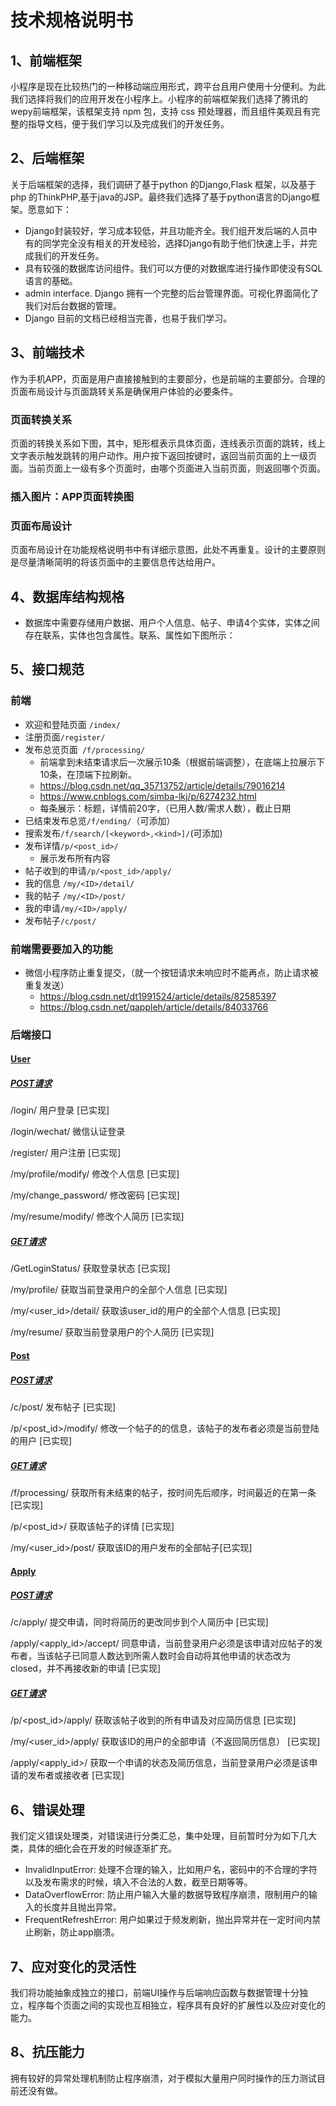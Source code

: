 # 技术规格说明书

## 1、前端框架

小程序是现在比较热门的一种移动端应用形式，跨平台且用户使用十分便利。为此我们选择将我们的应用开发在小程序上。小程序的前端框架我们选择了腾讯的wepy前端框架，该框架支持 npm 包，支持 css 预处理器，而且组件美观且有完整的指导文档，便于我们学习以及完成我们的开发任务。

## 2、后端框架

关于后端框架的选择，我们调研了基于python 的Django,Flask 框架，以及基于php 的ThinkPHP,基于java的JSP。最终我们选择了基于python语言的Django框架。愿意如下：

* Django封装较好，学习成本较低，并且功能齐全。我们组开发后端的人员中有的同学完全没有相关的开发经验，选择Django有助于他们快速上手，并完成我们的开发任务。
* 具有较强的数据库访问组件。我们可以方便的对数据库进行操作即使没有SQL语言的基础。
* admin interface. Django 拥有一个完整的后台管理界面。可视化界面简化了我们对后台数据的管理。
* Django 目前的文档已经相当完善，也易于我们学习。
## 3、前端技术

作为手机APP，页面是用户直接接触到的主要部分，也是前端的主要部分。合理的页面布局设计与页面跳转关系是确保用户体验的必要条件。

### 页面转换关系

页面的转换关系如下图，其中，矩形框表示具体页面，连线表示页面的跳转，线上文字表示触发跳转的用户动作。用户按下返回按键时，返回当前页面的上一级页面。当前页面上一级有多个页面时，由哪个页面进入当前页面，则返回哪个页面。

### 插入图片：APP页面转换图

### 页面布局设计

页面布局设计在功能规格说明书中有详细示意图，此处不再重复。设计的主要原则是尽量清晰简明的将该页面中的主要信息传达给用户。

## 4、数据库结构规格

- 数据库中需要存储用户数据、用户个人信息、帖子、申请4个实体，实体之间存在联系，实体也包含属性。联系、属性如下图所示：

## 5、接口规范

### 前端

- 欢迎和登陆页面 `/index/ `
- 注册页面`/register/`
- 发布总览页面` /f/processing/` 
  - 前端拿到未结束请求后一次展示10条（根据前端调整），在底端上拉展示下10条，在顶端下拉刷新。
  - <https://blog.csdn.net/qq_35713752/article/details/79016214> 
  - <https://www.cnblogs.com/simba-lkj/p/6274232.html> 
  - 每条展示：标题，详情前20字，（已用人数/需求人数），截止日期
- 已结束发布总览` /f/ending/ `（可添加）
- 搜索发布` /f/search/[<keyword>,<kind>]/ `(可添加)
- 发布详情` /p/<post_id>/ `
  - 展示发布所有内容
- 帖子收到的申请`/p/<post_id>/apply/`  
- 我的信息 `/my/<ID>/detail/`
- 我的帖子 `/my/<ID>/post/`
- 我的申请`/my/<ID>/apply/`
- 发布帖子`/c/post/`

### 前端需要要加入的功能

+ 微信小程序防止重复提交，（就一个按钮请求未响应时不能再点，防止请求被重复发送）
  + <https://blog.csdn.net/dt1991524/article/details/82585397> 
  + <https://blog.csdn.net/qappleh/article/details/84033766> 

### 后端接口

#### [User]( ./后端接口规格/User.md)

##### [POST请求]( ./后端接口规格/User.md#POST请求)

/login/ 用户登录 [已实现]

/login/wechat/ 微信认证登录

/register/ 用户注册 [已实现]

/my/profile/modify/  修改个人信息 [已实现]

/my/change_password/  修改密码 [已实现]

/my/resume/modify/  修改个人简历 [已实现]

##### [GET请求](./后端接口规格/User.md#GET请求)

/GetLoginStatus/  获取登录状态 [已实现]

/my/profile/ 获取当前登录用户的全部个人信息 [已实现]

/my/\<user_id\>/detail/ 获取该user_id的用户的全部个人信息 [已实现]

/my/resume/ 获取当前登录用户的个人简历 [已实现]



#### [Post]( ./后端接口规格/Post.md)

##### [POST请求]( ./后端接口规格/Post.md#POST请求)

/c/post/  发布帖子 [已实现]

/p/\<post_id\>/modify/   修改一个帖子的的信息，该帖子的发布者必须是当前登陆的用户 [已实现]

##### [GET请求](./后端接口规格/Post.md#GET请求)

/f/processing/ 获取所有未结束的帖子，按时间先后顺序，时间最近的在第一条 [已实现]

/p/\<post_id\>/ 获取该帖子的详情 [已实现]

/my/\<user_id\>/post/ 获取该ID的用户发布的全部帖子[已实现]



#### [Apply]( ./后端接口规格/Post.md)

##### [POST请求]( ./后端接口规格/Apply.md#POST请求)

/c/apply/ 提交申请，同时将简历的更改同步到个人简历中  [已实现]

/apply/\<apply_id\>/accept/ 同意申请，当前登录用户必须是该申请对应帖子的发布者，当该帖子已同意人数达到所需人数时会自动将其他申请的状态改为closed，并不再接收新的申请 [已实现]

##### [GET请求](./后端接口规格/Apply.md#GET请求)

/p/\<post_id\>/apply/ 获取该帖子收到的所有申请及对应简历信息 [已实现]

/my/\<user_id\>/apply/ 获取该ID的用户的全部申请（不返回简历信息） [已实现]

/apply/\<apply_id\>/ 获取一个申请的状态及简历信息，当前登录用户必须是该申请的发布者或接收者 [已实现]

## 6、错误处理

我们定义错误处理类，对错误进行分类汇总，集中处理，目前暂时分为如下几大类，具体的细化会在开发的时候逐渐扩充。
* InvalidInputError: 处理不合理的输入，比如用户名，密码中的不合理的字符以及发布需求的时候，填入不合法的人数，截至日期等等。
* DataOverflowError: 防止用户输入大量的数据导致程序崩溃，限制用户的输入的长度并且抛出异常。
* FrequentRefreshError: 用户如果过于频发刷新，抛出异常并在一定时间内禁止刷新，防止app崩溃。
## 7、应对变化的灵活性
我们将功能抽象成独立的接口，前端UI操作与后端响应函数与数据管理十分独立，程序每个页面之间的实现也互相独立，程序具有良好的扩展性以及应对变化的能力。
## 8、抗压能力
拥有较好的异常处理机制防止程序崩溃，对于模拟大量用户同时操作的压力测试目前还没有做。






